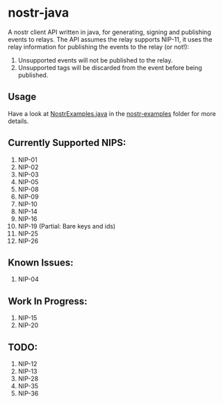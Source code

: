 # nostr-java
A nostr client API written in java, for generating, signing and publishing events to relays.
The API assumes the relay supports NIP-11, it uses the relay information for publishing the events to the relay (or not!):
1. Unsupported events will not be published to the relay.
2. Unsupported tags will be discarded from the event before being published.

## Usage
Have a look at [NostrExamples.java](https://github.com/tcheeric/nostr-java/blob/main/nostr-examples/src/main/java/nostr/examples/NostrExamples.java) in the [nostr-examples](https://github.com/tcheeric/nostr-java/tree/main/nostr-examples) folder for more details.

## Currently Supported NIPS:
 1. NIP-01
 2. NIP-02
 3. NIP-03
 5. NIP-05
 6. NIP-08
 7. NIP-09
 8. NIP-10
 9. NIP-14
 10. NIP-16
 11. NIP-19 (Partial: Bare keys and ids)
 12. NIP-25
 13. NIP-26

## Known Issues:
 1. NIP-04

## Work In Progress:
 1. NIP-15
 2. NIP-20

## TODO:
1. NIP-12
2. NIP-13
3. NIP-28
4. NIP-35
5. NIP-36